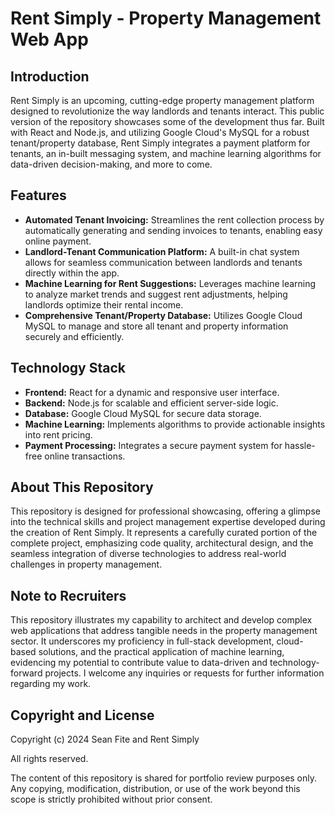 # Rent Simply - Property Management Web App

## Introduction

Rent Simply is an upcoming, cutting-edge property management platform designed to revolutionize the way landlords and tenants interact. This public version of the repository showcases some of the development thus far. Built with React and Node.js, and utilizing Google Cloud's MySQL for a robust tenant/property database, Rent Simply integrates a payment platform for tenants, an in-built messaging system, and machine learning algorithms for data-driven decision-making, and more to come.

## Features

- **Automated Tenant Invoicing:** Streamlines the rent collection process by automatically generating and sending invoices to tenants, enabling easy online payment.
- **Landlord-Tenant Communication Platform:** A built-in chat system allows for seamless communication between landlords and tenants directly within the app.
- **Machine Learning for Rent Suggestions:** Leverages machine learning to analyze market trends and suggest rent adjustments, helping landlords optimize their rental income.
- **Comprehensive Tenant/Property Database:** Utilizes Google Cloud MySQL to manage and store all tenant and property information securely and efficiently.

## Technology Stack

- **Frontend:** React for a dynamic and responsive user interface.
- **Backend:** Node.js for scalable and efficient server-side logic.
- **Database:** Google Cloud MySQL for secure data storage.
- **Machine Learning:** Implements algorithms to provide actionable insights into rent pricing.
- **Payment Processing:** Integrates a secure payment system for hassle-free online transactions.

## About This Repository

This repository is designed for professional showcasing, offering a glimpse into the technical skills and project management expertise developed during the creation of Rent Simply. It represents a carefully curated portion of the complete project, emphasizing code quality, architectural design, and the seamless integration of diverse technologies to address real-world challenges in property management.

## Note to Recruiters

This repository illustrates my capability to architect and develop complex web applications that address tangible needs in the property management sector. It underscores my proficiency in full-stack development, cloud-based solutions, and the practical application of machine learning, evidencing my potential to contribute value to data-driven and technology-forward projects. I welcome any inquiries or requests for further information regarding my work.

## Copyright and License

Copyright (c) 2024 Sean Fite and Rent Simply

All rights reserved.

The content of this repository is shared for portfolio review purposes only. Any copying, modification, distribution, or use of the work beyond this scope is strictly prohibited without prior consent.
